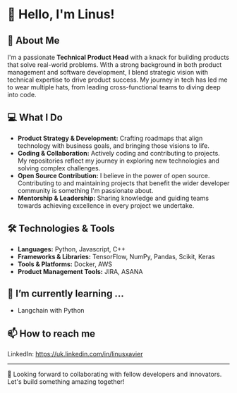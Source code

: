 # 👋 Hello, I'm Linus!

## 🚀 About Me

I'm a passionate **Technical Product Head** with a knack for building products that solve real-world problems. With a strong background in both product management and software development, I blend strategic vision with technical expertise to drive product success. My journey in tech has led me to wear multiple hats, from leading cross-functional teams to diving deep into code.

## 💻 What I Do

- **Product Strategy & Development:** Crafting roadmaps that align technology with business goals, and bringing those visions to life.
- **Coding & Collaboration:** Actively coding and contributing to projects. My repositories reflect my journey in exploring new technologies and solving complex challenges.
- **Open Source Contribution:** I believe in the power of open source. Contributing to and maintaining projects that benefit the wider developer community is something I'm passionate about.
- **Mentorship & Leadership:** Sharing knowledge and guiding teams towards achieving excellence in every project we undertake.

## 🛠 Technologies & Tools

- **Languages:** Python, Javascript, C++
- **Frameworks & Libraries:** TensorFlow, NumPy, Pandas, Scikit, Keras
- **Tools & Platforms:** Docker, AWS
- **Product Management Tools:**  JIRA, ASANA
  
## 🌱 I’m currently learning ...

- Langchain with Python
  
## 📫 How to reach me

LinkedIn: <a href="https://uk.linkedin.com/in/linusxavier">https://uk.linkedin.com/in/linusxavier</a>

---

👀 Looking forward to collaborating with fellow developers and innovators. Let's build something amazing together!

<!--<p><img align="left" src="https://github-readme-stats.vercel.app/api/top-langs?username=lixavi&show_icons=true&locale=en&layout=compact&hide_title=false" alt="lixavi" /></p>-->

<!--<p>&nbsp;<img align="center" src="https://github-readme-stats.vercel.app/api?username=lixavi&show_icons=true&locale=en&hide_title=true" alt="lixavi" /></p>-->

<!--<p><img align="center" src="https://github-readme-streak-stats.herokuapp.com/?user=lixavi&" alt="lixavi" /></p>-->
